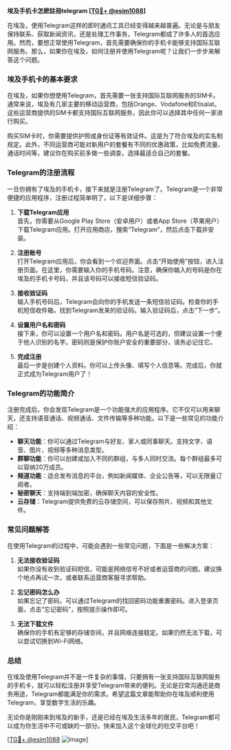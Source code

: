 **埃及手机卡怎麽註冊telegram [[TG💪+ @esim1088](https://t.me/s/esim1088)]**

在埃及，使用Telegram这样的即时通讯工具已经变得越来越普遍。无论是与朋友保持联系、获取新闻资讯，还是处理工作事务，Telegram都成了许多人的首选应用。然而，要想正常使用Telegram，首先需要确保你的手机卡能够支持国际互联网服务。那么，如果你在埃及，如何注册并使用Telegram呢？让我们一步步来解答这个问题。

### 埃及手机卡的基本要求

在埃及，如果你想使用Telegram，首先需要一张支持国际互联网服务的SIM卡。通常来说，埃及有几家主要的移动运营商，包括Orange、Vodafone和Etisalat。这些运营商提供的SIM卡都支持国际互联网服务，因此你可以选择其中任何一家进行购买。

购买SIM卡时，你需要提供护照或身份证等有效证件。这是为了符合埃及的实名制规定。此外，不同运营商可能对新用户的套餐有不同的优惠政策，比如免费流量、通话时间等，建议你在购买前多做一些调查，选择最适合自己的套餐。

### Telegram的注册流程

一旦你拥有了埃及的手机卡，接下来就是注册Telegram了。Telegram是一个非常便捷的应用程序，注册过程简单明了，以下是详细步骤：

1. **下载Telegram应用**  
   首先，你需要从Google Play Store（安卓用户）或者App Store（苹果用户）下载Telegram应用。打开应用商店，搜索“Telegram”，然后点击下载并安装。

2. **注册账号**  
   打开Telegram应用后，你会看到一个欢迎界面。点击“开始使用”按钮，进入注册页面。在这里，你需要输入你的手机号码。注意，确保你输入的号码是你在埃及的手机卡号码，并且该号码可以接收短信验证码。

3. **接收验证码**  
   输入手机号码后，Telegram会向你的手机发送一条短信验证码。检查你的手机短信收件箱，找到Telegram发来的验证码。输入验证码后，点击“下一步”。

4. **设置用户名和密码**  
   接下来，你可以设置一个用户名和密码。用户名是可选的，但建议设置一个便于他人识别的名字。密码则是保护你账户安全的重要部分，请务必记住它。

5. **完成注册**  
   最后一步是创建个人资料。你可以上传头像、填写个人信息等。完成后，你就正式成为Telegram用户了！

### Telegram的功能简介

注册完成后，你会发现Telegram是一个功能强大的应用程序。它不仅可以用来聊天，还支持语音通话、视频通话、文件传输等多种功能。以下是一些常见的功能介绍：

- **聊天功能**：你可以通过Telegram与好友、家人或同事聊天。支持文字、语音、图片、视频等多种消息类型。
- **群聊功能**：你可以创建或加入不同的群组，与多人同时交流。每个群组最多可以容纳20万成员。
- **频道功能**：适合发布消息的平台，例如新闻媒体、企业公告等，可以无限量订阅者。
- **秘密聊天**：支持端到端加密，确保聊天内容的安全性。
- **云存储**：Telegram提供免费的云存储空间，可以保存照片、视频和其他文件。

### 常见问题解答

在使用Telegram的过程中，可能会遇到一些常见问题，下面是一些解决方案：

1. **无法接收验证码**  
   如果你没有收到验证码短信，可能是网络信号不好或者运营商的问题。建议换个地点再试一次，或者联系运营商客服寻求帮助。

2. **忘记密码怎么办**  
   如果忘记了密码，可以通过Telegram的找回密码功能重置密码。进入登录页面，点击“忘记密码”，按照提示操作即可。

3. **无法下载文件**  
   确保你的手机有足够的存储空间，并且网络连接稳定。如果仍然无法下载，可以尝试切换到Wi-Fi网络。

### 总结

在埃及使用Telegram并不是一件复杂的事情，只要拥有一张支持国际互联网服务的手机卡，就可以轻松注册并享受Telegram带来的便利。无论是日常沟通还是商务用途，Telegram都能满足你的需求。希望这篇文章能帮助你在埃及顺利使用Telegram，享受数字生活的乐趣。

无论你是刚刚来到埃及的新手，还是已经在埃及生活多年的居民，Telegram都可以成为你生活中不可或缺的一部分。快来加入这个全球化的社交平台吧！  

[[TG💪+ @esim1088](https://t.me/s/esim1088) ![Image](https://i.postimg.cc/4NQfJmqS/Snipaste-2025-05-13-00-14-12.png)]